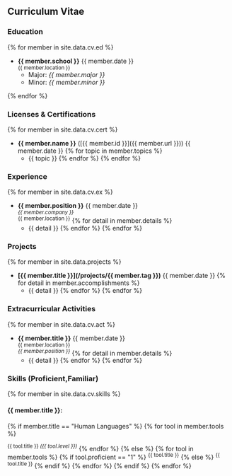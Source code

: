 ## Curriculum Vitae

### Education

{% for member in site.data.cv.ed %}

* **{{ member.school }}** <span class="float-right btn  btn-sm btn-danger"><i class="fa fa-calendar"></i> {{ member.date }}</span>
<br><sup><i class="fas fa-fw fa-map-marker-alt" aria-hidden="true"></i>{{ member.location }}</sup>
    * Major: *{{ member.major }}*
    * Minor: *{{ member.minor }}*

{% endfor %}

### Licenses & Certifications

{% for member in site.data.cv.cert %}

* **{{ member.name }}** ([{{ member.id }}]({{ member.url }})) <span class="float-right btn  btn-sm btn-danger"><i class="fa fa-calendar"></i> {{ member.date }}</span>
    {% for topic in member.topics %}
    * {{ topic }}
    {% endfor %}
{% endfor %}

### Experience

{% for member in site.data.cv.ex %}

* **{{ member.position }}** <span class="float-right btn  btn-sm btn-danger"><i class="fa fa-calendar"></i> {{ member.date }}</span>
<br><sup>*{{ member.company }}*</sup>
<br><sup><i class="fas fa-fw fa-map-marker-alt" aria-hidden="true"></i>{{ member.location }}</sup>
    {% for detail in member.details %}
    * {{ detail }}
    {% endfor %}
{% endfor %}

### Projects

{% for member in site.data.projects %}
* **[{{ member.title }}](/projects/{{ member.tag }})** <span class="float-right btn  btn-sm btn-danger"><i class="fa fa-calendar"></i> {{ member.date }}</span>
    {% for detail in member.accomplishments %}
    * {{ detail }}
    {% endfor %}
{% endfor %}
### Extracurricular Activities

{% for member in site.data.cv.act %}
* **{{ member.title }}** <span class="float-right btn  btn-sm btn-danger"><i class="fa fa-calendar"></i> {{ member.date }}</span>
<br><sup><i class="fas fa-fw fa-map-marker-alt" aria-hidden="true"></i>{{ member.location }}</sup>
<br><sup>*{{ member.position }}*</sup>
    {% for detail in member.details %}
    * {{ detail }}
    {% endfor %}
{% endfor %}

### Skills (<span class="btn  btn-sm btn-info">Proficient</span>,<span class="btn  btn-sm btn-primary">Familiar</span>)
{% for member in site.data.cv.skills %}
#### **{{ member.title }}:**
{% if member.title == "Human Languages" %}
{% for tool in member.tools %}
<p style="display:inline;"><sup class="btn  btn-sm btn-info">{{ tool.title }} <em>({{ tool.level }})</em></sup></p>
{% endfor %}
{% else %}
{% for tool in member.tools %}
{% if tool.proficient == "1" %}
<p style="display:inline;"><sup class="btn  btn-sm btn-info">{{ tool.title }}</sup></p>
{% else %}
<p style="display:inline;"><sup class="btn  btn-sm btn-primary">{{ tool.title }}</sup></p>
{% endif %}
{% endfor %}
{% endif %}
{% endfor %}

